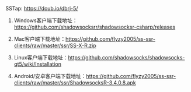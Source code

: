 SSTap: https://doub.io/dbrj-5/

1. Windows客户端下载地址：https://github.com/shadowsocksrr/shadowsocksr-csharp/releases

2. Mac客户端下载地址：https://github.com/flyzy2005/ss-ssr-clients/raw/master/ssr/SS-X-R.zip

3. Linux客户端下载地址：https://github.com/shadowsocks/shadowsocks-qt5/wiki/Installation

4. Android/安卓客户端下载地址：https://github.com/flyzy2005/ss-ssr-clients/raw/master/ssr/ShadowsocksR-3.4.0.8.apk

